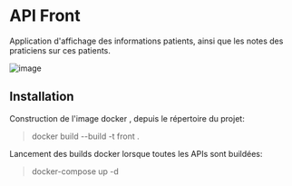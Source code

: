 # API Front

Application d'affichage des informations patients, ainsi que les notes des praticiens sur ces patients.

![image](https://user-images.githubusercontent.com/61044632/127452567-725e5da6-3abc-477a-98d3-6df75dce607b.png)



## Installation

Construction de l'image docker , depuis le répertoire du projet: 

> docker build --build -t front .

Lancement des builds docker lorsque toutes les APIs sont buildées:
> docker-compose up -d

